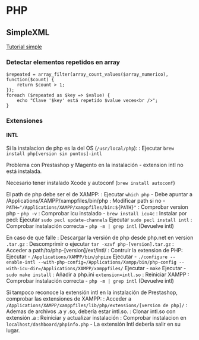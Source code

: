 # PHP

## SimpleXML

[Tutorial simple](https://diego.com.es/tutorial-de-simplexml)

### Detectar elementos repetidos en array


    $repeated = array_filter(array_count_values($array_numerico), function($count) {
        return $count > 1;
    });
    foreach ($repeated as $key => $value) {
        echo "Clave '$key' está repetido $value veces<br />";
    }

### Extensiones

#### INTL

Si la instalacion de php es la del OS (`/usr/local/php`):
 : Ejecutar `brew install php[version sin puntos]-intl`

Problema con Prestashop y Magento en la instalación - extension intl no está instalada.

Necesario tener instalado Xcode y autoconf (`brew install autoconf`)

El path de php debe ser el de XAMPP:
  : Ejecutar `which php` - Debe apuntar a /Applications/XAMPP/xamppfiles/bin/php
  : Modificar path si no - `PATH="/Applications/XAMPP/xamppfiles/bin:${PATH}"`
  : Comprobar version php - `php -v`
  : Comprobar icu instalado - `brew install icu4c`
  : Instalar por pecl:
    Ejecutar `sudo pecl update-channels`
    Ejecutar `sudo pecl install intl`
  : Comprobar instalación correcta - `php -m | grep intl` (Devuelve intl)

En caso de que falle
  : Descargar la versión de php desde php.net en version `.tar.gz`
  : Descomprimir o ejecutar `tar -xzvf php-[version].tar.gz`
  : Acceder a path/to/php-[version]/ext/intl/
  : Contruir la extension de PHP:
    Ejecutar - `/Applications/XAMPP/bin/phpize`
    Ejecutar - `./configure --enable-intl --with-php-config=/Applications/Xampp/bin/php-config --with-icu-dir=/Applications/XAMPP/xamppfiles/`
    Ejecutar - `make`
    Ejecutar - `sudo make install`
  : Añadir a php.ini `extension=intl.so`
  : Reiniciar XAMPP
  : Comprobar instalación correcta - `php -m | grep intl` (Devuelve intl)

Si tampoco reconoce la extensión intl en la instalación de Prestashop, comprobar las extensiones de XAMPP:
  : Acceder a `/Applications/XAMPP/xamppfiles/lib/php/extensions/[version de php]/`
  : Ademas de archivos .a y .so, debería estar intl.so.
  : Clonar intl.so con extensión .a
  : Reiniciar y actualizar instalación
  : Comprobar instalacion en `localhost/dashboard/phpinfo.php` - La extensión Intl debería salir en su lugar.


